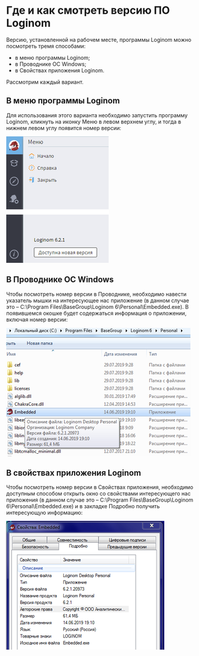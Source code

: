# Где и как смотреть версию ПО Loginom

Версию, установленной на рабочем месте, программы Loginom можно посмотреть тремя способами:

* в меню программы Loginom;
* в Проводнике OC Windows;
* в Свойствах приложения Loginom.

Рассмотрим каждый вариант.

## В меню программы Loginom

Для использования этого варианта необходимо запустить программу Loginom, кликнуть на иконку Меню в левом верхнем углу, и тогда в нижнем левом углу появится номер версии:

![.](desktop-menu.PNG)

## В Проводнике OC Windows

Чтобы посмотреть номер версии в Проводнике, необходимо навести указатель мышки на интересующее нас приложение (в данном случае это – C:\Program Files\BaseGroup\Loginom 6\Personal\Embedded.exe). В появившемся окошке будет содержаться информация о приложении, включая номер версии:

![.](desktop-explorer.PNG)

## В свойствах приложения Loginom

Чтобы посмотреть номер версии в Свойствах приложения, необходимо доступным способом открыть окно со свойствами интересующего нас приложения (в данном случае это – C:\Program Files\BaseGroup\Loginom 6\Personal\Embedded.exe) и в закладке Подробно получить интересующую информацию:

![.](desktop-properties.PNG) 

